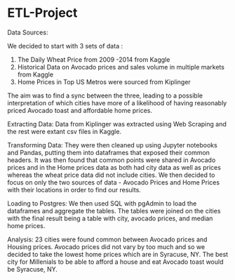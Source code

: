 # ETL-Project

Data Sources:

We decided to start with 3 sets of data :
1. The Daily Wheat Price from 2009 -2014 from Kaggle
2. Historical Data on Avocado prices and sales volume in multiple markets from Kaggle
3. Home Prices in Top US Metros were sourced from Kiplinger

The aim was to find a sync between the three, leading to a possible interpretation of which cities have more of a likelihood of having reasonably priced Avocado toast and affordable home prices.


Extracting Data:
Data from Kiplinger was extracted using Web Scraping and the rest were extant csv files in Kaggle. 

Transforming Data:
They were then cleaned up using Jupyter notebooks and Pandas, putting them into dataframes that exposed their common headers. It was then found that common points were shared in Avocado prices and in the Home prices data as both had city data as well as prices whereas the wheat price data did not include cities. We then decided to focus on only the two sources of data - Avocado Prices and Home Prices with their locations in order to find our results.

Loading to Postgres:
We then used SQL with pgAdmin to load the dataframes and aggregate the tables. The tables were joined on the cities with the final result being a table with city, avocado prices, and median home prices.

Analysis:
23 cities were found common between Avocado prices and Housing prices. Avocado prices did not vary by too much and so we decided to take the lowest home prices which are in Syracuse, NY. The best city for Millenials to be able to afford a house and eat Avocado toast would be Syracuse, NY. 









